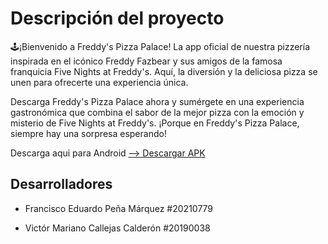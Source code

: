 # Descripción del proyecto

🕹️¡Bienvenido a Freddy's Pizza Palace! La app oficial de nuestra pizzería inspirada en el icónico Freddy Fazbear y sus amigos de la famosa franquicia Five Nights at Freddy's. Aquí, la diversión y la deliciosa pizza se unen para ofrecerte una experiencia única.


Descarga Freddy's Pizza Palace ahora y sumérgete en una experiencia gastronómica que combina el sabor de la mejor pizza con la emoción y misterio de Five Nights at Freddy's. ¡Porque en Freddy's Pizza Palace, siempre hay una sorpresa esperando!

Descarga aqui para Android 
[--> Descargar APK](https://expo.dev/accounts/franp64/projects/Freddy_Fazzbear/builds/389f8baf-6004-481e-a6cf-e674cfac78fa)


## Desarrolladores
- Francisco Eduardo Peña Márquez #20210779
* Victór Mariano Callejas Calderón #20190038
